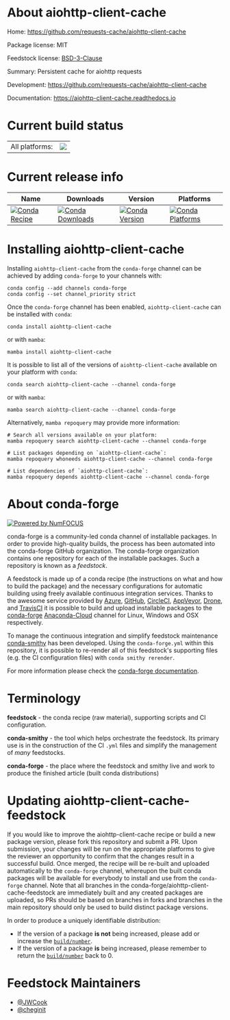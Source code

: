 About aiohttp-client-cache
==========================

Home: https://github.com/requests-cache/aiohttp-client-cache

Package license: MIT

Feedstock license: [BSD-3-Clause](https://github.com/conda-forge/aiohttp-client-cache-feedstock/blob/main/LICENSE.txt)

Summary: Persistent cache for aiohttp requests

Development: https://github.com/requests-cache/aiohttp-client-cache

Documentation: https://aiohttp-client-cache.readthedocs.io

Current build status
====================


<table><tr><td>All platforms:</td>
    <td>
      <a href="https://dev.azure.com/conda-forge/feedstock-builds/_build/latest?definitionId=12689&branchName=main">
        <img src="https://dev.azure.com/conda-forge/feedstock-builds/_apis/build/status/aiohttp-client-cache-feedstock?branchName=main">
      </a>
    </td>
  </tr>
</table>

Current release info
====================

| Name | Downloads | Version | Platforms |
| --- | --- | --- | --- |
| [![Conda Recipe](https://img.shields.io/badge/recipe-aiohttp--client--cache-green.svg)](https://anaconda.org/conda-forge/aiohttp-client-cache) | [![Conda Downloads](https://img.shields.io/conda/dn/conda-forge/aiohttp-client-cache.svg)](https://anaconda.org/conda-forge/aiohttp-client-cache) | [![Conda Version](https://img.shields.io/conda/vn/conda-forge/aiohttp-client-cache.svg)](https://anaconda.org/conda-forge/aiohttp-client-cache) | [![Conda Platforms](https://img.shields.io/conda/pn/conda-forge/aiohttp-client-cache.svg)](https://anaconda.org/conda-forge/aiohttp-client-cache) |

Installing aiohttp-client-cache
===============================

Installing `aiohttp-client-cache` from the `conda-forge` channel can be achieved by adding `conda-forge` to your channels with:

```
conda config --add channels conda-forge
conda config --set channel_priority strict
```

Once the `conda-forge` channel has been enabled, `aiohttp-client-cache` can be installed with `conda`:

```
conda install aiohttp-client-cache
```

or with `mamba`:

```
mamba install aiohttp-client-cache
```

It is possible to list all of the versions of `aiohttp-client-cache` available on your platform with `conda`:

```
conda search aiohttp-client-cache --channel conda-forge
```

or with `mamba`:

```
mamba search aiohttp-client-cache --channel conda-forge
```

Alternatively, `mamba repoquery` may provide more information:

```
# Search all versions available on your platform:
mamba repoquery search aiohttp-client-cache --channel conda-forge

# List packages depending on `aiohttp-client-cache`:
mamba repoquery whoneeds aiohttp-client-cache --channel conda-forge

# List dependencies of `aiohttp-client-cache`:
mamba repoquery depends aiohttp-client-cache --channel conda-forge
```


About conda-forge
=================

[![Powered by
NumFOCUS](https://img.shields.io/badge/powered%20by-NumFOCUS-orange.svg?style=flat&colorA=E1523D&colorB=007D8A)](https://numfocus.org)

conda-forge is a community-led conda channel of installable packages.
In order to provide high-quality builds, the process has been automated into the
conda-forge GitHub organization. The conda-forge organization contains one repository
for each of the installable packages. Such a repository is known as a *feedstock*.

A feedstock is made up of a conda recipe (the instructions on what and how to build
the package) and the necessary configurations for automatic building using freely
available continuous integration services. Thanks to the awesome service provided by
[Azure](https://azure.microsoft.com/en-us/services/devops/), [GitHub](https://github.com/),
[CircleCI](https://circleci.com/), [AppVeyor](https://www.appveyor.com/),
[Drone](https://cloud.drone.io/welcome), and [TravisCI](https://travis-ci.com/)
it is possible to build and upload installable packages to the
[conda-forge](https://anaconda.org/conda-forge) [Anaconda-Cloud](https://anaconda.org/)
channel for Linux, Windows and OSX respectively.

To manage the continuous integration and simplify feedstock maintenance
[conda-smithy](https://github.com/conda-forge/conda-smithy) has been developed.
Using the ``conda-forge.yml`` within this repository, it is possible to re-render all of
this feedstock's supporting files (e.g. the CI configuration files) with ``conda smithy rerender``.

For more information please check the [conda-forge documentation](https://conda-forge.org/docs/).

Terminology
===========

**feedstock** - the conda recipe (raw material), supporting scripts and CI configuration.

**conda-smithy** - the tool which helps orchestrate the feedstock.
                   Its primary use is in the construction of the CI ``.yml`` files
                   and simplify the management of *many* feedstocks.

**conda-forge** - the place where the feedstock and smithy live and work to
                  produce the finished article (built conda distributions)


Updating aiohttp-client-cache-feedstock
=======================================

If you would like to improve the aiohttp-client-cache recipe or build a new
package version, please fork this repository and submit a PR. Upon submission,
your changes will be run on the appropriate platforms to give the reviewer an
opportunity to confirm that the changes result in a successful build. Once
merged, the recipe will be re-built and uploaded automatically to the
`conda-forge` channel, whereupon the built conda packages will be available for
everybody to install and use from the `conda-forge` channel.
Note that all branches in the conda-forge/aiohttp-client-cache-feedstock are
immediately built and any created packages are uploaded, so PRs should be based
on branches in forks and branches in the main repository should only be used to
build distinct package versions.

In order to produce a uniquely identifiable distribution:
 * If the version of a package **is not** being increased, please add or increase
   the [``build/number``](https://docs.conda.io/projects/conda-build/en/latest/resources/define-metadata.html#build-number-and-string).
 * If the version of a package **is** being increased, please remember to return
   the [``build/number``](https://docs.conda.io/projects/conda-build/en/latest/resources/define-metadata.html#build-number-and-string)
   back to 0.

Feedstock Maintainers
=====================

* [@JWCook](https://github.com/JWCook/)
* [@cheginit](https://github.com/cheginit/)

